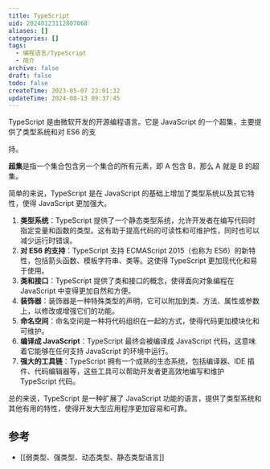 ```yaml
---
title: TypeScript
uid: 20240123112807068
aliases: []
categories: []
tags:
  - 编程语言/TypeScript
  - 简介
archive: false
draft: false
todo: false
createTime: 2023-05-07 22:01:32
updateTime: 2024-08-13 09:37:45
---
```


TypeScript 是由微软开发的开源编程语言。它是 JavaScript 的一个超集，主要提供了类型系统和对 ES6 的支

持。

**超集**是指一个集合包含另一个集合的所有元素，即 A 包含 B，那么 A 就是 B 的超集。

简单的来说，TypeScript 是在 JavaScript 的基础上增加了类型系统以及其它特性，使得 JavaScript 更加强大。

1. **类型系统**：TypeScript 提供了一个静态类型系统，允许开发者在编写代码时指定变量和函数的类型。这有助于提高代码的可读性和可维护性，同时也可以减少运行时错误。
2. **对 ES6 的支持**：TypeScript 支持 ECMAScript 2015（也称为 ES6）的新特性，包括箭头函数、模板字符串、类等。这使得 TypeScript 更加现代化和易于使用。
3. **类和接口**：TypeScript 提供了类和接口的概念，使得面向对象编程在 JavaScript 中变得更加自然和方便。
4. **装饰器**：装饰器是一种特殊类型的声明，它可以附加到类、方法、属性或参数上，以修改或增强它们的功能。
5. **命名空间**：命名空间是一种将代码组织在一起的方式，使得代码更加模块化和可维护。
6. **编译成 JavaScript**：TypeScript 最终会被编译成 JavaScript 代码，这意味着它能够在任何支持 JavaScript 的环境中运行。
7. **强大的工具链**：TypeScript 拥有一个成熟的生态系统，包括编译器、IDE 插件、代码编辑器等，这些工具可以帮助开发者更高效地编写和维护 TypeScript 代码。

总的来说，TypeScript 是一种扩展了 JavaScript 功能的语言，提供了类型系统和其他有用的特性，使得开发大型应用程序更加容易和可靠。

## 参考

- [[弱类型、强类型、动态类型、静态类型语言]]
